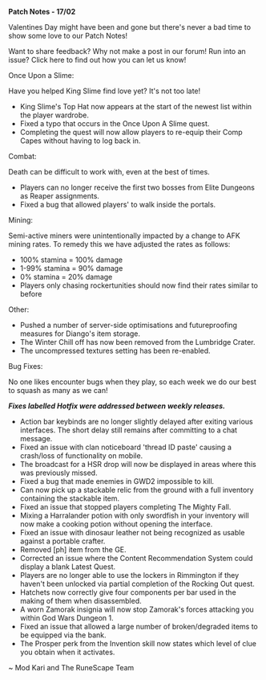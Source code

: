 __Patch Notes - 17/02__

Valentines Day might have been and gone but there's never a bad time to show some love to our Patch Notes!

Want to share feedback? Why not make a post in our forum!
Run into an issue? Click here to find out how you can let us know!

Once Upon a Slime:

Have you helped King Slime find love yet? It's not too late!

  * King Slime's Top Hat now appears at the start of the newest list within the player wardrobe.
  * Fixed a typo that occurs in the Once Upon A Slime quest.
  * Completing the quest will now allow players to re-equip their Comp Capes without having to log back in.

Combat:

Death can be difficult to work with, even at the best of times.

  * Players can no longer receive the first two bosses from Elite Dungeons as Reaper assignments.
  * Fixed a bug that allowed players' to walk inside the portals.

Mining:	

Semi-active miners were unintentionally impacted by a change to AFK mining rates. To remedy this we have adjusted the rates as follows:

  * 100% stamina = 100% damage
  * 1-99% stamina = 90% damage
  * 0% stamina = 20% damage
  * Players only chasing rockertunities should now find their rates similar to before

Other:

  * Pushed a number of server-side optimisations and futureproofing measures for Diango's item storage.
  * The Winter Chill off has now been removed from the Lumbridge Crater.
  * The uncompressed textures setting has been re-enabled.

Bug Fixes: 

No one likes encounter bugs when they play, so each week we do our best to squash as many as we can!

__*Fixes labelled Hotfix were addressed between weekly releases.*__

  * Action bar keybinds are no longer slightly delayed after exiting various interfaces. The short delay still remains after committing to a chat message.
  * Fixed an issue with clan noticeboard 'thread ID paste' causing a crash/loss of functionality on mobile.
  * The broadcast for a HSR drop will now be displayed in areas where this was previously missed.
  * Fixed a bug that made enemies in GWD2 impossible to kill.
  * Can now pick up a stackable relic from the ground with a full inventory containing the stackable item.
  * Fixed an issue that stopped players completing The Mighty Fall.
  * Mixing a Harralander potion with only swordfish in your inventory will now make a cooking potion without opening the interface.
  * Fixed an issue with dinosaur leather not being recognized as usable against a portable crafter.
  * Removed [ph] item from the GE.
  * Corrected an issue where the Content Recommendation System could display a blank Latest Quest.
  * Players are no longer able to use the lockers in Rimmington if they haven't been unlocked via partial completion of the Rocking Out quest.
  * Hatchets now correctly give four components per bar used in the making of them when disassembled.
  * A worn Zamorak insignia will now stop Zamorak's forces attacking you within God Wars Dungeon 1.
  * Fixed an issue that allowed a large number of broken/degraded items to be equipped via the bank.
  * The Prosper perk from the Invention skill now states which level of clue you obtain when it activates.

~ Mod Kari and The RuneScape Team